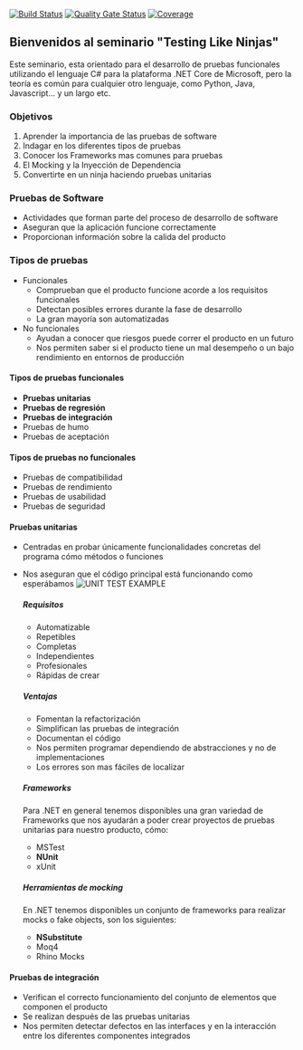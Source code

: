 [![Build Status](https://travis-ci.com/ruben69695/testing-like-ninjas.svg?branch=master)](https://travis-ci.com/ruben69695/testing-like-ninjas) [![Quality Gate Status](https://sonarcloud.io/api/project_badges/measure?project=testing-like-ninjas&metric=alert_status)](https://sonarcloud.io/dashboard?id=testing-like-ninjas) [![Coverage](https://sonarcloud.io/api/project_badges/measure?project=testing-like-ninjas&metric=coverage)](https://sonarcloud.io/dashboard?id=testing-like-ninjas)

## Bienvenidos al seminario "Testing Like Ninjas"

Este seminario, esta orientado para el desarrollo de pruebas funcionales utilizando el lenguaje C# para la plataforma .NET Core de Microsoft, pero la teoría es común para cualquier otro lenguaje, como Python, Java, Javascript... y un largo etc.

### Objetivos

1. Aprender la importancia de las pruebas de software
2. Indagar en los diferentes tipos de pruebas
3. Conocer los Frameworks mas comunes para pruebas
4. El Mocking y la Inyección de Dependencia
5. Convertirte en un ninja haciendo pruebas unitarias

### Pruebas de Software
- Actividades que forman parte del proceso de desarrollo de software
- Aseguran que la aplicación funcione correctamente
- Proporcionan información sobre la calida del producto

### Tipos de pruebas
- Funcionales
   - Comprueban que el producto funcione acorde a los requisitos funcionales
   - Detectan posibles errores durante la fase de desarrollo
   - La gran mayoría son automatizadas
- No funcionales
  - Ayudan a conocer que riesgos puede correr el producto en un futuro
  - Nos permiten saber si el producto tiene un mal desempeño o un bajo rendimiento en entornos de producción

#### Tipos de pruebas funcionales
- **Pruebas unitarias**
- **Pruebas de regresión**
- **Pruebas de integración**
- Pruebas de humo
- Pruebas de aceptación

#### Tipos de pruebas no funcionales
- Pruebas de compatibilidad
- Pruebas de rendimiento
- Pruebas de usabilidad
- Pruebas de seguridad

#### Pruebas unitarias
- Centradas en probar únicamente funcionalidades concretas del programa cómo métodos o funciones
- Nos aseguran que el código principal está funcionando como esperábamos
![UNIT TEST EXAMPLE](https://xvnliw.bl.files.1drv.com/y4m_f54RzXyv2EBX0QdFjrLdHSZhBrZ4zAfaTJTpGehr3732gyILfhDhairVqgZRRnpWyZ6zACbWwcLYw6IxmVujYDw_AwSWy8PGIry1f_P9P1nhyPsQ2ceOcolGPU2-qP3OYfBhPzovfyAU95oEweSsCErppRneRSFo1lsp0UMYDZ_h_9ujY9VmbBCxJEpsuiJXFiaFzhy9DS4p3aSVX7ofw?width=660&height=496&cropmode=none)

  ##### Requisitos
  - Automatizable
  - Repetibles
  - Completas
  - Independientes
  - Profesionales
  - Rápidas de crear

  ##### Ventajas
  - Fomentan la refactorización
  - Simplifican las pruebas de integración
  - Documentan el código
  - Nos permiten programar dependiendo de abstracciones y no de implementaciones
  - Los errores son mas fáciles de localizar

  ##### Frameworks
  Para .NET en general tenemos disponibles una gran variedad de Frameworks que nos ayudarán a poder crear proyectos de pruebas unitarias para nuestro producto, cómo:
  - MSTest
  - **NUnit**
  - xUnit

  ##### Herramientas de mocking
  En .NET tenemos disponibles un conjunto de frameworks para realizar mocks o fake objects, son los siguientes:
  - **NSubstitute**
  - Moq4
  - Rhino Mocks

#### Pruebas de integración
- Verifican el correcto funcionamiento del conjunto de elementos que componen el producto
- Se realizan después de las pruebas unitarias
- Nos permiten detectar defectos en las interfaces y en la interacción entre los diferentes componentes integrados
